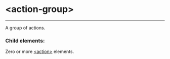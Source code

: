 # \<action‑group>

---

A group of actions.

### Child elements:
Zero or more [\<action>](./action.md) elements.